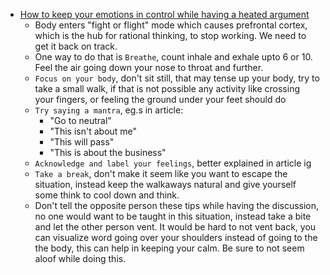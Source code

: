- [How to keep your emotions in control while having a heated argument](https://hbr.org/2017/12/how-to-control-your-emotions-during-a-difficult-conversation)
	- Body enters "fight or flight" mode which causes prefrontal cortex, which is the hub for rational thinking, to stop working. We need to get it back on track.
	- One way to do that is `Breathe`, count inhale and exhale upto 6 or 10. Feel the air going down your nose to throat and further.
	- `Focus on your body`, don't sit still, that may tense up your body, try to take a small walk, if that is not possible any activity like crossing your fingers, or feeling the ground under your feet should do
	- `Try saying a mantra`, eg.s in article:
		- "Go to neutral"
		- "This isn't about me"
		- "This will pass"
		- "This is about the business"
	- `Acknowledge and label your feelings`, better explained in article ig
	- `Take a break`, don't make it seem like you want to escape the situation, instead keep the walkaways natural and give yourself some think to cool down and think.
	- Don't tell the opposite person these tips while having the discussion, no one would want to be taught in this situation, instead take a bite and let the other person vent. It would be hard to not vent back, you can visualize word going over your shoulders instead of going to the the body, this can help in keeping your calm. Be sure to not seem aloof while doing this.